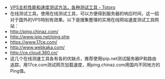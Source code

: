 - [VPS主机性能和速度测试方法，各种测试工具 - Totoro](https://totoro.site/index.php/archives/64/)
- 在线测试工具。使用在线测试工具，可以方便得到服务器的响应时间，这一招对于国外的VPS特别有效果。以下是搜集整理的实用在线网站速度测试工具网站：
- http://ping.chinaz.com/
- http://www.ipip.net/ping.php
- https://www.17ce.com/
- http://www.webkaka.com/
- http://ce.cloud.360.cn/
- 这几个在线测速工具各有各的优缺点，推荐使用ipip.net测试服务器IP和路由追踪，用17ce.com测试网页加载速度，用ping.chinaz.com用国内不同地方的Ping值。
